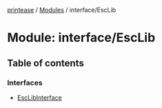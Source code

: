 [printease](../README.md) / [Modules](../modules.md) / interface/EscLib

# Module: interface/EscLib

## Table of contents

### Interfaces

- [EscLibInterface](../interfaces/interface_EscLib.EscLibInterface.md)
